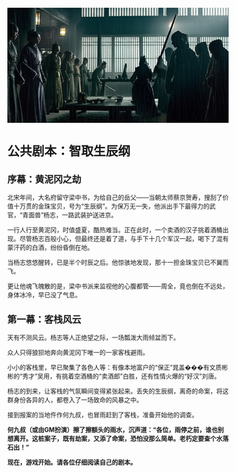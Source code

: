 ![Tavern Standoff](./images/public_script_cover_zqs.png)


# 公共剧本：智取生辰纲

## 序幕：黄泥冈之劫

北宋年间，大名府留守梁中书，为给自己的岳父——当朝太师蔡京贺寿，搜刮了价值十万贯的金珠宝贝，号为“生辰纲”。为保万无一失，他派出手下最得力的武官，“青面兽”杨志，一路武装护送进京。

一行人行至黄泥冈，时值盛夏，酷热难当。正在此时，一个卖酒的汉子挑着酒桶出现。尽管杨志百般小心，但最终还是着了道，与手下十几个军汉一起，喝下了混有蒙汗药的白酒，纷纷昏倒在地。

当杨志悠悠醒转，已是半个时辰之后。他惊骇地发现，那十一担金珠宝贝已不翼而飞。

更让他魂飞魄散的是，梁中书派来监视他的心腹都管——周全，竟也倒在不远处，身体冰冷，早已没了气息。

## 第一幕：客栈风云

天有不测风云。杨志等人正绝望之际，一场瓢泼大雨倾盆而下。

众人只得狼狈地奔向黄泥冈下唯一的一家客栈避雨。

小小的客栈里，早已聚集了各色人等：有像本地富户的“保正”晁盖���有文质彬彬的“秀才”吴用，有挑着空酒桶的“卖酒郎”白胜，还有性情火爆的“好汉”刘唐。

杨志的到来，让客栈的气氛瞬间变得紧张起来。丢失的生辰纲，离奇的命案，将这群身份各异的人，都卷入了一场致命的风暴之中。

接到报案的当地仵作何九叔，也冒雨赶到了客栈，准备开始他的调查。

**何九叔（或由GM扮演）擦了擦额头的雨水，沉声道：“各位，雨停之前，谁也别想离开。这桩案子，既有劫案，又添了命案，恐怕没那么简单。老朽定要查个水落石出！”**

**现在，游戏开始。请各位仔细阅读自己的剧本。**
